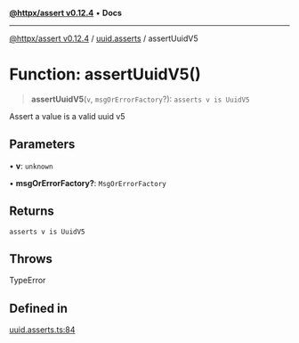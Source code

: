 [**@httpx/assert v0.12.4**](../../README.md) • **Docs**

***

[@httpx/assert v0.12.4](../../README.md) / [uuid.asserts](../README.md) / assertUuidV5

# Function: assertUuidV5()

> **assertUuidV5**(`v`, `msgOrErrorFactory`?): `asserts v is UuidV5`

Assert a value is a valid uuid v5

## Parameters

• **v**: `unknown`

• **msgOrErrorFactory?**: `MsgOrErrorFactory`

## Returns

`asserts v is UuidV5`

## Throws

TypeError

## Defined in

[uuid.asserts.ts:84](https://github.com/belgattitude/httpx/blob/acde85be3548fccd6cc1a311d7f8d4419e2b6ce0/packages/assert/src/uuid.asserts.ts#L84)
